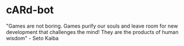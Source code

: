 # cARd-bot
"Games are not boring. Games purify our souls and leave room for new development that challenges the mind! They are the products of human wisdom" - Seto Kaiba
